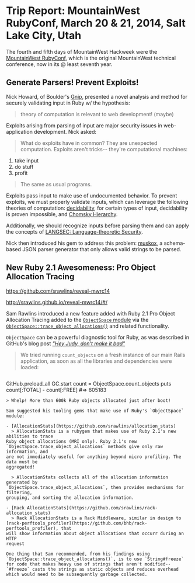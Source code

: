 # Trip Report: MountainWest RubyConf, March 20 & 21, 2014, Salt Lake City, Utah

The fourth and fifth days of MountainWest Hackweek were the [MountainWest RubyConf](http://mtnwestrubyconf.org/2014/), which is the original MountainWest technical conference, now in its @ least seventh year.

## Generate Parsers! Prevent Exploits!

Nick Howard, of Boulder's [Gnip](http://gnip.com/), presented a novel analysis and method for securely validating input in Ruby w/ the hypothesis:

> theory of computation is relevant to web development! (maybe)

Exploits arising from parsing of input are major security issues in web-application development. Nick asked:

> What do exploits have in common? They are unexpected computation. Exploits aren't tricks-- they're computational machines:
1. take input
2. do stuff
3. profit

> The same as usual programs.

Exploits pass input to make use of undocumented behavior. To prevent exploits, we must properly validate inputs, which can leverage the following theories of computation: [decidability](http://en.wikipedia.org/wiki/Decidability_(logic)), for certain types of input, decidability is proven impossible, and [Chomsky Hierarchy](http://en.wikipedia.org/wiki/Chomsky_hierarchy).

Additionally, we should recognize inputs before parsing them and can apply the concepts of [LANGSEC: Language-theoretic Security](http://langsec.org).

Nick then introduced his gem to address this problem: [muskox](https://github.com/baroquebobcat/muskox), a schema-based JSON parser generator that only allows valid strings to be parsed.

## New Ruby 2.1 Awesomeness: Pro Object Allocation Tracing

https://github.com/srawlins/reveal-mwrc14

http://srawlins.github.io/reveal-mwrc14/#/

Sam Rawlins introduced a new feature added with Ruby 2.1 Pro Object Allocation Tracing added to the [`ObjectSpace` module](http://ruby-doc.org/stdlib-2.1.0/libdoc/objspace/rdoc/ObjectSpace.html) via the [`ObjectSpace::trace_object_allocations()`](http://ruby-doc.org/stdlib-2.1.0/libdoc/objspace/rdoc/ObjectSpace.html#method-c-trace_object_allocations) and related functionality.

`ObjectSpace` can be a powerful diagnostic tool for Ruby, as was described in GitHub's blog post [*"Hey Judy, don't make it bad"*](https://github.com/blog/1489-hey-judy-don-t-make-it-bad)

> We tried running `count_objects` on a fresh instance of our main Rails application, as soon as all the libraries and dependencies were loaded:

> ```ruby
GitHub.preload_all
GC.start
count = ObjectSpace.count_objects
puts count[:TOTAL] - count[:FREE]
#=> 605183
```
> Whelp! More than 600k Ruby objects allocated just after boot!

Sam suggested his tooling gems that make use of Ruby's `ObjectSpace` module:

- [AllocationStats](https://github.com/srawlins/allocation_stats)
  > AllocationStats is a rubygem that makes use of Ruby 2.1's new abilities to trace
Ruby object allocations (MRI only). Ruby 2.1's new
`ObjectSpace.trace_object_allocations` methods give only raw information, and
are not immediately useful for anything beyond micro profiling. The data must be
aggregated!

  > AllocationStats collects all of the allocation information generated by
`ObjectSpace.trace_object_allocations`, then provides mechanisms for filtering,
grouping, and sorting the allocation information.

- [Rack AllocationStats](https://github.com/srawlins/rack-allocation_stats)
  > Rack AllocationStats is a Rack Middleware, similar in design to
[rack-perftools_profiler](https://github.com/bhb/rack-perftools_profiler), that
will show information about object allocations that occurr during an HTTP
request

One thing that Sam recommended, from his findings using `ObjectSpace::trace_object_allocations()`, is to use `String#freeze` for code that makes heavy use of strings that aren't modified-- `#freeze` casts the strings as static objects and reduces overhead which would need to be subsequently garbage collected.

